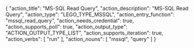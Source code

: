{
"action_title": "MS-SQL Read Query",
"action_description": "MS-SQL Read Query",
"action_type": "LEGO_TYPE_MSSQL",
"action_entry_function": "mssql_read_query",
"action_needs_credential": true,
"action_supports_poll": true,
"action_output_type": "ACTION_OUTPUT_TYPE_LIST",
"action_supports_iteration": true,
"action_verbs": [
"run"
],
"action_nouns": [
"mssql",
"query"
]
}
